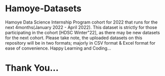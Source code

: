 # Hamoye-Datasets
Hamoye Data Science Internship Program cohort for 2022 that runs for the next 4months(January 2022 - April 2022). This dataset is strictly for those participating in the cohort [HDSC Winter"22], as there may be new datasets for the next cohort.
Please take note, the uploaded datasets on this repository will be in two formats; majorly in CSV format & Excel format for ease of convenience.
Happy Learning and Coding... 
# Thank You...
